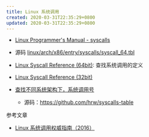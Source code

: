 ```yaml
---
title: Linux 系统调用
created: 2020-03-31T22:35:29+0800
updated: 2020-03-31T22:35:29+0800
---
```



- [Linux Programmer's Manual - syscalls](http://man7.org/linux/man-pages/man2/syscalls.2.html)
- 源码 [linux/arch/x86/entry/syscalls/syscall_64.tbl](https://github.com/torvalds/linux/blob/master/arch/x86/entry/syscalls/syscall_64.tbl)
- [Linux Syscall Reference (64bit)](https://syscalls64.paolostivanin.com/): 查找系统调用的定义
- [Linux Syscall Reference (32bit)](https://syscalls32.paolostivanin.com/)

- [查找不同系统架构下，系统调用号](https://fedora.juszkiewicz.com.pl/syscalls.html)
  - 源码：https://github.com/hrw/syscalls-table

参考文章

- [Linux 系统调用权威指南（2016）](http://arthurchiao.art/blog/system-call-definitive-guide-zh/)
